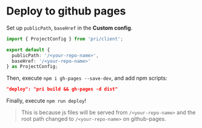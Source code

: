 # Deploy to github pages

Set up `publicPath`, `baseHref` in the **Custom config**.

```typescript
import { ProjectConfig } from 'pri/client';

export default {
  publicPath: '/<your-repo-name>',
  baseHref: '/<your-repo-name>'
} as ProjectConfig;
```

Then, execute `npm i gh-pages --save-dev`, and add npm scripts:

```json
"deploy": "pri build && gh-pages -d dist"
```

Finally, execute `npm run deploy`!

> This is because js files will be served from `/<your-repo-name>` and the root path changed to `/<your-repo-name>` on github-pages.
